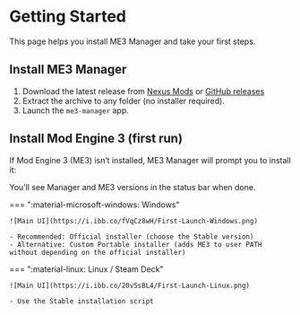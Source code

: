 # Getting Started

This page helps you install ME3 Manager and take your first steps.

## Install ME3 Manager

1. Download the latest release from [Nexus Mods](https://www.nexusmods.com/eldenringnightreign/mods/213) or [GitHub releases](https://github.com/2Pz/me3-manager/releases)
2. Extract the archive to any folder (no installer required).
3. Launch the `me3-manager` app.

## Install Mod Engine 3 (first run)

If Mod Engine 3 (ME3) isn’t installed, ME3 Manager will prompt you to install it:

You’ll see Manager and ME3 versions in the status bar when done.

=== ":material-microsoft-windows: Windows"

    ![Main UI](https://i.ibb.co/fVqCz8wH/First-Launch-Windows.png)

    - Recommended: Official installer (choose the Stable version)
    - Alternative: Custom Portable installer (adds ME3 to user PATH without depending on the official installer)

=== ":material-linux: Linux / Steam Deck"

    ![Main UI](https://i.ibb.co/20vSsBL4/First-Launch-Linux.png)

    - Use the Stable installation script
